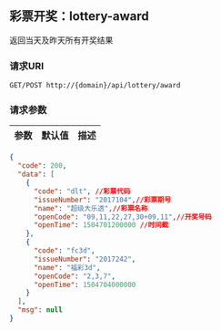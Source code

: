 ## 彩票开奖：lottery-award

返回当天及昨天所有开奖结果

### 请求URI

`GET/POST http://{domain}/api/lottery/award`

###  请求参数

参数 | 默认值 | 描述
--------- | ------- | ----------- 

```json
{
  "code": 200,
  "data": [
    {
      "code": "dlt", //彩票代码
      "issueNumber": "2017104",//彩票期号
      "name": "超级大乐透",//彩票名称
      "openCode": "09,11,22,27,30+09,11",//开奖号码
      "openTime": 1504701200000 //时间截
    },
    {
      "code": "fc3d",
      "issueNumber": "2017242",
      "name": "福彩3d",
      "openCode": "2,3,7",
      "openTime": 1504704000000
    }
  ],
  "msg": null
}
```